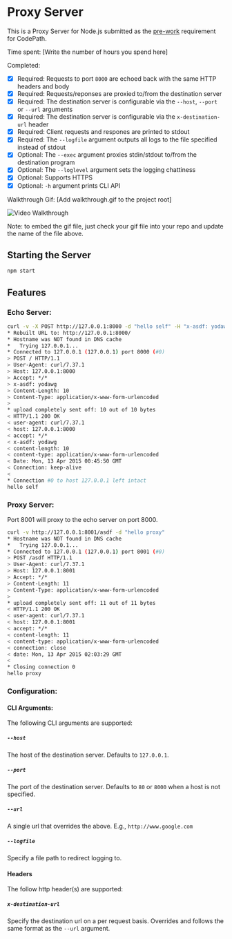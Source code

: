 # Proxy Server

This is a Proxy Server for Node.js submitted as the [pre-work](http://courses.codepath.com/snippets/intro_to_nodejs/prework) requirement for CodePath.

Time spent: [Write the number of hours you spend here]

Completed:

* [X] Required: Requests to port `8000` are echoed back with the same HTTP headers and body
* [X] Required: Requests/reponses are proxied to/from the destination server
* [X] Required: The destination server is configurable via the `--host`, `--port`  or `--url` arguments
* [X] Required: The destination server is configurable via the `x-destination-url` header
* [X] Required: Client requests and respones are printed to stdout
* [X] Required: The `--logfile` argument outputs all logs to the file specified instead of stdout
* [X] Optional: The `--exec` argument proxies stdin/stdout to/from the destination program
* [X] Optional: The `--loglevel` argument sets the logging chattiness
* [X] Optional: Supports HTTPS
* [X] Optional: `-h` argument prints CLI API

Walkthrough Gif:
[Add walkthrough.gif to the project root]

![Video Walkthrough](http://i.imgur.com/4uoPhOW.gif)

Note: to embed the gif file, just check your gif file into your repo and update the name of the file above.

## Starting the Server

```bash
npm start
```

## Features

### Echo Server:

```bash
curl -v -X POST http://127.0.0.1:8000 -d "hello self" -H "x-asdf: yodawg"
* Rebuilt URL to: http://127.0.0.1:8000/
* Hostname was NOT found in DNS cache
*   Trying 127.0.0.1...
* Connected to 127.0.0.1 (127.0.0.1) port 8000 (#0)
> POST / HTTP/1.1
> User-Agent: curl/7.37.1
> Host: 127.0.0.1:8000
> Accept: */*
> x-asdf: yodawg
> Content-Length: 10
> Content-Type: application/x-www-form-urlencoded
> 
* upload completely sent off: 10 out of 10 bytes
< HTTP/1.1 200 OK
< user-agent: curl/7.37.1
< host: 127.0.0.1:8000
< accept: */*
< x-asdf: yodawg
< content-length: 10
< content-type: application/x-www-form-urlencoded
< Date: Mon, 13 Apr 2015 00:45:50 GMT
< Connection: keep-alive
< 
* Connection #0 to host 127.0.0.1 left intact
hello self
```

### Proxy Server:

Port 8001 will proxy to the echo server on port 8000.

```bash
curl -v http://127.0.0.1:8001/asdf -d "hello proxy"
* Hostname was NOT found in DNS cache
*   Trying 127.0.0.1...
* Connected to 127.0.0.1 (127.0.0.1) port 8001 (#0)
> POST /asdf HTTP/1.1
> User-Agent: curl/7.37.1
> Host: 127.0.0.1:8001
> Accept: */*
> Content-Length: 11
> Content-Type: application/x-www-form-urlencoded
> 
* upload completely sent off: 11 out of 11 bytes
< HTTP/1.1 200 OK
< user-agent: curl/7.37.1
< host: 127.0.0.1:8001
< accept: */*
< content-length: 11
< content-type: application/x-www-form-urlencoded
< connection: close
< date: Mon, 13 Apr 2015 02:03:29 GMT
< 
* Closing connection 0
hello proxy
```

### Configuration:

#### CLI Arguments:

The following CLI arguments are supported:

##### `--host`

The host of the destination server. Defaults to `127.0.0.1`.

##### `--port`

The port of the destination server. Defaults to `80` or `8000` when a host is not specified.

##### `--url`

A single url that overrides the above. E.g., `http://www.google.com`

##### `--logfile`

Specify a file path to redirect logging to.

#### Headers

The follow http header(s) are supported:

##### `x-destination-url`

Specify the destination url on a per request basis. Overrides and follows the same format as the `--url` argument.
